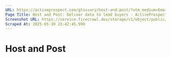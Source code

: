 ```yaml
---
URL: https://activeprospect.com/glossary/host-and-post/?utm_medium=Email&utm_source=Website&utm_campaign=AP-Email-InsideCBM-Nov
Page Title: Host and Post: Deliver data to lead buyers - ActiveProspect
Screenshot URL: https://service.firecrawl.dev/storage/v1/object/public/media/screenshot-d91684f9-8fe3-40e6-9a81-52d444e8b206.png
Scraped At: 2025-05-30 23:42:45.990
---
```

# Host and Post





